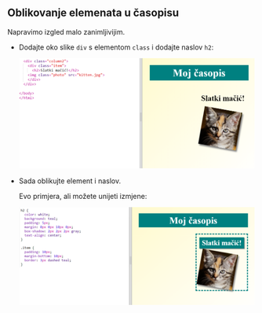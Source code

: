 ## Oblikovanje elemenata u časopisu

Napravimo izgled malo zanimljivijim.

+ Dodajte oko slike `div` s elementom `class` i dodajte naslov `h2`:
    
    ![screenshot](images/magazine-item.png)

+ Sada oblikujte element i naslov.
    
    Evo primjera, ali možete unijeti izmjene:
    
    ![screenshot](images/magazine-item-style.png)